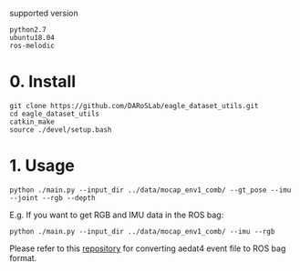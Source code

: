 supported version
```
python2.7
ubuntu18.04
ros-melodic
```

# 0. Install
```
git clone https://github.com/DARoSLab/eagle_dataset_utils.git
cd eagle_dataset_utils
catkin_make
source ./devel/setup.bash
```

# 1. Usage
```
python ./main.py --input_dir ../data/mocap_env1_comb/ --gt_pose --imu --joint --rgb --depth
```

E.g. If you want to get RGB and IMU data in the ROS bag:
```
python ./main.py --input_dir ../data/mocap_env1_comb/ --imu --rgb

```
Please refer to this [repository](https://gitlab.com/inivation/dv/dv-ros/-/tree/master/dv_ros_aedat4?ref_type=heads) for converting aedat4 event file to ROS bag format.